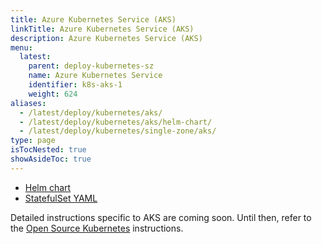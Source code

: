 ```yaml
---
title: Azure Kubernetes Service (AKS)
linkTitle: Azure Kubernetes Service (AKS)
description: Azure Kubernetes Service (AKS)
menu:
  latest:
    parent: deploy-kubernetes-sz
    name: Azure Kubernetes Service
    identifier: k8s-aks-1
    weight: 624
aliases:
  - /latest/deploy/kubernetes/aks/
  - /latest/deploy/kubernetes/aks/helm-chart/
  - /latest/deploy/kubernetes/single-zone/aks/
type: page
isTocNested: true
showAsideToc: true
---
```



<ul class="nav nav-tabs-alt nav-tabs-yb">
  <li >
    <a href="/latest/deploy/kubernetes/single-zone/aks/helm-chart" class="nav-link active">
      <i class="fas fa-cubes" aria-hidden="true"></i>
      Helm chart
    </a>
  </li>
  <li >
    <a href="/latest/deploy/kubernetes/single-zone/aks/statefulset-yaml" class="nav-link">
      <i class="fas fa-cubes" aria-hidden="true"></i>
      StatefulSet YAML
    </a>
  </li>
</ul>

Detailed instructions specific to AKS are coming soon. Until then, refer to the [Open Source Kubernetes](../../oss/helm-chart/) instructions.